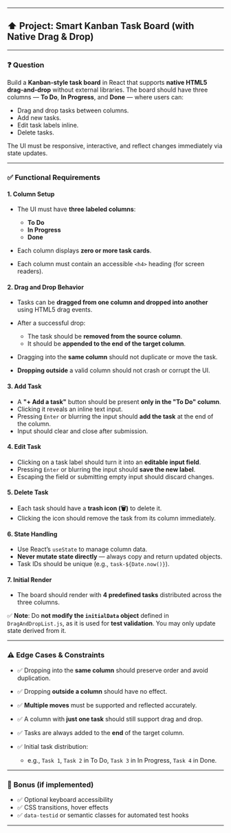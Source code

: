 

---

## ⬆️ **Project: Smart Kanban Task Board (with Native Drag & Drop)**

---

### ❓ **Question**

Build a **Kanban-style task board** in React that supports **native HTML5 drag-and-drop** without external libraries. The board should have three columns — **To Do**, **In Progress**, and **Done** — where users can:

* Drag and drop tasks between columns.
* Add new tasks.
* Edit task labels inline.
* Delete tasks.

The UI must be responsive, interactive, and reflect changes immediately via state updates.

---

### ✅ **Functional Requirements**

#### 1. Column Setup

* The UI must have **three labeled columns**:

  * **To Do**
  * **In Progress**
  * **Done**
* Each column displays **zero or more task cards**.
* Each column must contain an accessible `<h4>` heading (for screen readers).

#### 2. Drag and Drop Behavior

* Tasks can be **dragged from one column and dropped into another** using HTML5 drag events.
* After a successful drop:

  * The task should be **removed from the source column**.
  * It should be **appended to the end of the target column**.
* Dragging into the **same column** should not duplicate or move the task.
* **Dropping outside** a valid column should not crash or corrupt the UI.

#### 3. Add Task

* A **"+ Add a task"** button should be present **only in the "To Do" column**.
* Clicking it reveals an inline text input.
* Pressing `Enter` or blurring the input should **add the task** at the end of the column.
* Input should clear and close after submission.

#### 4. Edit Task

* Clicking on a task label should turn it into an **editable input field**.
* Pressing `Enter` or blurring the input should **save the new label**.
* Escaping the field or submitting empty input should discard changes.

#### 5. Delete Task

* Each task should have a **trash icon (🗑️)** to delete it.
* Clicking the icon should remove the task from its column immediately.

#### 6. State Handling

* Use React’s `useState` to manage column data.
* **Never mutate state directly** — always copy and return updated objects.
* Task IDs should be unique (e.g., `task-${Date.now()}`).

#### 7. Initial Render

* The board should render with **4 predefined tasks** distributed across the three columns.

✅ **Note**: Do **not modify the `initialData` object** defined in `DragAndDropList.js`, as it is used for **test validation**. You may only update state derived from it.

---

### ⚠️ **Edge Cases & Constraints**

* ✅ Dropping into the **same column** should preserve order and avoid duplication.
* ✅ Dropping **outside a column** should have no effect.
* ✅ **Multiple moves** must be supported and reflected accurately.
* ✅ A column with **just one task** should still support drag and drop.
* ✅ Tasks are always added to the **end** of the target column.
* ✅ Initial task distribution:

  * e.g., `Task 1`, `Task 2` in To Do, `Task 3` in In Progress, `Task 4` in Done.

---

### 🧪 **Bonus (if implemented)**

* ✅ Optional keyboard accessibility
* ✅ CSS transitions, hover effects
* ✅ `data-testid` or semantic classes for automated test hooks

---



